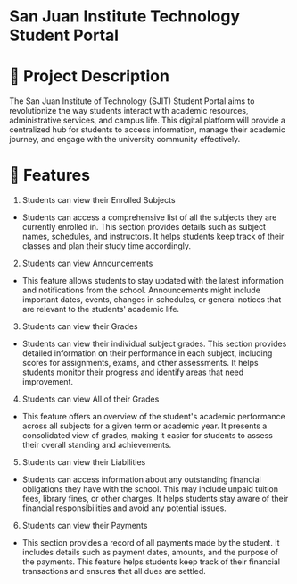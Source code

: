 # San Juan Institute Technology Student Portal

# 📝 Project Description
The San Juan Institute of Technology (SJIT) Student Portal aims to revolutionize the way students interact with academic resources, administrative services, and campus life. This digital platform will provide a centralized hub for students to access information, manage their academic journey, and engage with the university community effectively.

# 🎯 Features
1. Students can view their Enrolled Subjects
  - Students can access a comprehensive list of all the subjects they are currently enrolled in. This section provides details such as subject names, schedules, and instructors. It helps students keep track of their classes and plan their study time accordingly.
2.	Students can view Announcements
  - This feature allows students to stay updated with the latest information and notifications from the school. Announcements might include important dates, events, changes in schedules, or general notices that are relevant to the students' academic life.
3.	Students can view their Grades
  - Students can view their individual subject grades. This section provides detailed information on their performance in each subject, including scores for assignments, exams, and other assessments. It helps students monitor their progress and identify areas that need improvement.
4.	Students can view All of their Grades
  - This feature offers an overview of the student's academic performance across all subjects for a given term or academic year. It presents a consolidated view of grades, making it easier for students to assess their overall standing and achievements.
5.	Students can view their Liabilities
  - Students can access information about any outstanding financial obligations they have with the school. This may include unpaid tuition fees, library fines, or other charges. It helps students stay aware of their financial responsibilities and avoid any potential issues.
6. Students can view their Payments
  - This section provides a record of all payments made by the student. It includes details such as payment dates, amounts, and the purpose of the payments. This feature helps students keep track of their financial transactions and ensures that all dues are settled.
